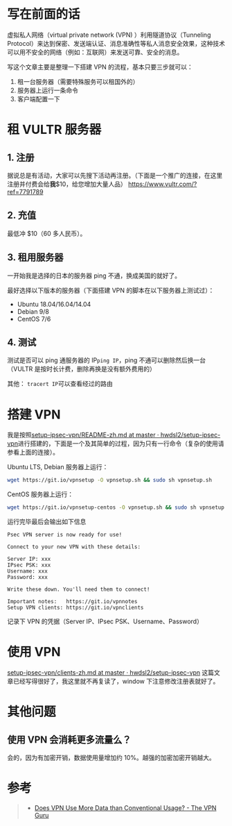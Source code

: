 # 写在前面的话

虚拟私人网络（virtual private network (VPN) ）利用隧道协议（Tunneling Protocol）来达到保密、发送端认证、消息准确性等私人消息安全效果，这种技术可以用不安全的网络（例如：互联网）来发送可靠、安全的消息。

写这个文章主要是整理一下搭建 VPN 的流程，基本只要三步就可以：

1.  租一台服务器（需要特殊服务可以租国外的）
2.  服务器上运行一条命令
3.  客户端配置一下

# 租 VULTR 服务器

## 1. 注册

据说总是有活动，大家可以先搜下活动再注册。（下面是一个推广的连接，在这里注册并付费会给**我**$10，给您增加大量人品）
<https://www.vultr.com/?ref=7791789>

## 2. 充值

最低冲 $10（60 多人民币）。

## 3. 租用服务器

一开始我是选择的日本的服务器 ping 不通，换成美国的就好了。

最好选择以下版本的服务器（下面搭建 VPN 的脚本在以下服务器上测试过）：

-   Ubuntu 18.04/16.04/14.04
-   Debian 9/8
-   CentOS 7/6

## 4. 测试

测试是否可以 ping 通服务器的 IP`ping IP`，ping 不通可以删除然后换一台（VULTR 是按时长计费，删除再换是没有额外费用的）

其他：
`tracert IP`可以查看经过的路由

# 搭建 VPN

我是按照[setup-ipsec-vpn/README-zh.md at master · hwdsl2/setup-ipsec-vpn](https://github.com/hwdsl2/setup-ipsec-vpn/blob/master/README-zh.md)进行搭建的，下面是一个及其简单的过程，因为只有一行命令（复杂的使用请参看上面的连接）。

Ubuntu LTS, Debian 服务器上运行：

```bash
wget https://git.io/vpnsetup -O vpnsetup.sh && sudo sh vpnsetup.sh
```

CentOS 服务器上运行：

```bash
wget https://git.io/vpnsetup-centos -O vpnsetup.sh && sudo sh vpnsetup.sh
```

运行完毕最后会输出如下信息

    Psec VPN server is now ready for use!

    Connect to your new VPN with these details:

    Server IP: xxx
    IPsec PSK: xxx
    Username: xxx
    Password: xxx

    Write these down. You'll need them to connect!

    Important notes:   https://git.io/vpnnotes
    Setup VPN clients: https://git.io/vpnclients

记录下 VPN 的凭据（Server IP、IPsec PSK、Username、Password）

# 使用 VPN

[setup-ipsec-vpn/clients-zh.md at master · hwdsl2/setup-ipsec-vpn](https://github.com/hwdsl2/setup-ipsec-vpn/blob/master/docs/clients-zh.md)
这篇文章已经写得很好了，我这里就不再复读了，window 下注意修改注册表就好了。

# 其他问题

## 使用 VPN 会消耗更多流量么？

会的，因为有加密开销，数据使用量增加约 10%。越强的加密加密开销越大。

# 参考

> -   [Does VPN Use More Data than Conventional Usage? - The VPN Guru](https://thevpn.guru/does-vpn-use-more-data-than-normal/)
